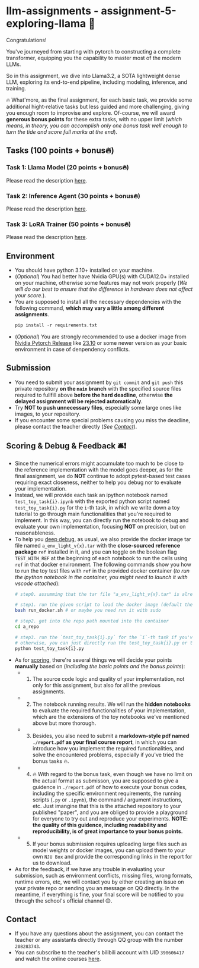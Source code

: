 # llm-assignments - assignment-5-exploring-llama 🦙

Congratulations!

You've journeyed from starting with pytorch to constructing a complete transformer, equipping you the capability to master most of the modern LLMs.

So in this assignment, we dive into Llama3.2, a SOTA lightweight dense LLM, exploring its end-to-end pipeline, including modeling, inference, and training.

🔥 What'more, as the final assignment, for each basic task, we provide some additional hight-relative tasks but less guided and more challenging, giving you enough room to improvise and explore. Of-course, we will award **generous bonus points** for these extra tasks, with no upper limit (*which means, in theory, you can accomplish only one bonus task well enough to turn the tide and score full marks at the end*).


## Tasks (100 points + bonus🔥)

### Task 1: Llama Model (20 points + bonus🔥)

Please read the description [here](./tasks/task1.md).

### Task 2: Inference Agent (30 points + bonus🔥)

Please read the description [here](./tasks/task2.md).

### Task 3: LoRA Trainer (50 points + bonus🔥)

Please read the description [here](./tasks/task3.md).


## Environment

* You should have python 3.10+ installed on your machine.
* (*Optional*) You had better have Nvidia GPU(s) with CUDA12.0+ installed on your machine, otherwise some features may not work properly (*We will do our best to ensure that the difference in hardware does not affect your score.*).
* You are supposed to install all the necessary dependencies with the following command, **which may vary a little among different assignments**.
    ```python
    pip install -r requirements.txt
    ```
* (*Optional*) You are strongly recommended to use a docker image from [Nvidia Pytorch Release](https://docs.nvidia.com/deeplearning/frameworks/pytorch-release-notes/index.html) like [23.10](https://docs.nvidia.com/deeplearning/frameworks/pytorch-release-notes/rel-23-10.html#rel-23-10) or some newer version as your basic environment in case of denpendency conflicts.


## Submission

* You need to submit your assignment by `git commit` and `git push` this private repository **on the `main` branch** with the specified source files required to fullfill above **before the hard deadline**, otherwise **the delayed assignment will be rejected automatically**.
* Try **NOT to push unnecessary files**, especially some large ones like images, to your repository.
* If you encounter some special problems causing you miss the deadline, please contact the teacher directly (*See [Contact](#contact)*).


## Scoring & Debug & Feedback 🛎️❗

* Since the numerical errors might accumulate too much to be close to the reference implementation with the model goes deeper, as for the final assignment, we do **NOT** continue to adopt pytest-based test cases requiring exact closeness, neither to help you debug nor to evaluate your implementation.
* Instead, we will provide each task an ipython notebook named `test_toy_task{i}.ipynb` with the exported python script named `test_toy_task{i}.py` for the `i`-th task, in which we write down a toy tutorial to go through main functionalities that you're required to implement. In this way, you can directly run the notebook to debug and evaluate your own implementation, focusing **NOT** on precision, but on reasonableness.
* To help you <u>deep debug</u>, as usual, we also provide the docker image tar file named `a_env_light_v{x}.tar` with the **close-sourced reference package** `ref` installed in it, and you can toggle on the boolean flag `TEST_WITH_REF` at the beginning of each notebook to run the cells using `ref` in that docker environment. The following commands show you how to run the toy test files with `ref` in the provided docker container (*to run the ipython notebook in the container, you might need to launch it with vscode attached*):
    ```sh
    # step0. assumming that the tar file "a_env_light_v{x}.tar" is already downloaded into your private repo
    
    # step1. run the given script to load the docker image (default the light one) and execute the container
    bash run_docker.sh # or maybe you need run it with sudo

    # step2. get into the repo path mounted into the container
    cd a_repo

    # step3. run the `test_toy_task{i}.py` for the `i`-th task if you've already toggled on the `TEST_WITH_REF`
    # otherwise, you can just directly run the test_toy_task{i}.py or the test_toy_task{i}.ipynb in your local environment
    python test_toy_task{i}.py
    ```
* As for <u>scoring</u>, there're several things we will decide your points **manually** based on (*including the basic points and the bonus points*):
    * 1. The source code logic and quality of your implementation, not only for this assignment, but also for all the previous assignments.
    * 2. The notebook running results. We will run the **hidden notebooks** to evaluate the required functionalities of your implementation, which are the extensions of the toy notebooks we've mentioned above but more thorough.
    * 3. Besides, you also need to submit a **markdown-style pdf named `./report.pdf` as your final course report**, in which you can introduce how you implement the required functionalities, and solve the encountered problems, especially if you've tried the bonus tasks 🔥.
    * 4. 🔥 With regard to the bonus task, even though we have no limit on the actual format as submisson, you are supposed to give a guidence in `./report.pdf` of how to execute your bonus codes, including the specific environment requirements, the running scripts (`.py` or `.ipynb`), the command / argument instructions, etc. Just imangine that this is the attached repository to your published "paper", and you are obliged to provide a playground for everyone to try out and reproduce your experiments. **NOTE: the quality of this guidence, including readability and reproducibility, is of great importance to your bonus points.**
    * 5. If your bonus submission requires uploading large files such as model weights or docker images, you can upload them to your own `NJU Box` and provide the corresponding links in the report for us to download.
* As for the feedback, if we have any trouble in evaluating your submission, such as environment conflicts, missing files, wrong formats, runtime errors, etc, we will contact you by either creating an issue on your private repo or sending you an message on QQ directly. In the meantime, if everything is fine, your final score will be notified to you through the school's official channel 😊.


## Contact

* If you have any questions about the assignment, you can contact the teacher or any assistants directly through QQ group with the number `208283743`.
* You can subscribe to the teacher's bilibili account with UID `390606417` and watch the online courses [here](https://space.bilibili.com/390606417/channel/collectiondetail?sid=3771310).